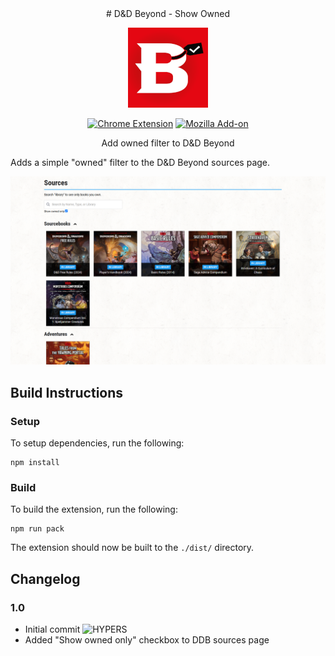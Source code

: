 
<center>
  # D&D Beyond - Show Owned

  ![D&D Beyond - Show Owned](https://github.com/garretlowe/ddb-show-owned/blob/main/src/images/ddb-show-owned128.png?raw=true)

  [![Chrome Extension](https://img.shields.io/chrome-web-store/users/egadcmikahjiaaiembnckkgccbaicgho?logo=chromewebstore)](https://chromewebstore.google.com/detail/egadcmikahjiaaiembnckkgccbaicgho)
  [![Mozilla Add-on](https://img.shields.io/amo/users/d-d-beyond-owned-only?logo=firefoxbrowser)](https://addons.mozilla.org/firefox/addon/d-d-beyond-owned-only/)

  Add owned filter to D&D Beyond
</center>


Adds a simple "owned" filter to the D&D Beyond sources page.

<img src="https://github.com/garretlowe/ddb-show-owned/blob/main/resources/sample1.png?raw=true">

## Build Instructions

### Setup

To setup dependencies, run the following:

```
npm install
```

### Build

To build the extension, run the following:

```
npm run pack
```

The extension should now be built to the `./dist/` directory.

## Changelog

### 1.0

* Initial commit <img width="28" alt="HYPERS" src="https://cdn.betterttv.net/emote/5980af4e3a1ac5330e89dc76/1x">
* Added "Show owned only" checkbox to DDB sources page
